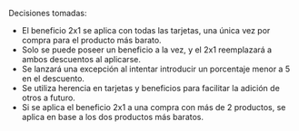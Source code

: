Decisiones tomadas:

* El beneficio 2x1 se aplica con todas las tarjetas, una única vez por compra para el producto más barato.
* Solo se puede poseer un beneficio a la vez, y el 2x1 reemplazará a ambos descuentos al aplicarse.
* Se lanzará una excepción al intentar introducir un porcentaje menor a 5 en el descuento.
* Se utiliza herencia en tarjetas y beneficios para facilitar la adición de otros a futuro.
* Si se aplica el beneficio 2x1 a una compra con más de 2 productos, se aplica en base a los dos productos más baratos.
